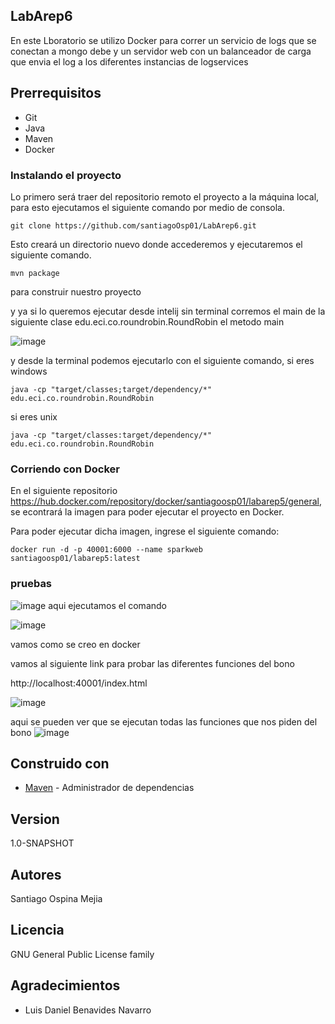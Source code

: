 ## LabArep6
En este Lboratorio se utilizo Docker para correr un servicio de logs que se conectan a mongo debe y un servidor web con un balanceador de carga que envia el log a los diferentes instancias de logservices

## Prerrequisitos
* Git 
* Java
* Maven
* Docker

### Instalando el proyecto

Lo primero será traer del repositorio remoto el proyecto a la máquina local, para esto ejecutamos el siguiente comando por medio de consola.

```
git clone https://github.com/santiagoOsp01/LabArep6.git
```
Esto creará un directorio nuevo donde accederemos y ejecutaremos el siguiente comando.

```
mvn package
```
para construir nuestro proyecto 

y ya si lo queremos ejecutar desde intelij sin terminal corremos el main de la siguiente clase edu.eci.co.roundrobin.RoundRobin el metodo main

![image](https://github.com/santiagoOsp01/LabArep5/assets/111186366/dee091b1-4680-459a-a1c8-de66829b21bd)

y desde la terminal podemos ejecutarlo con el siguiente comando, si eres windows 

```
java -cp "target/classes;target/dependency/*" edu.eci.co.roundrobin.RoundRobin
```
si eres unix

```
java -cp "target/classes:target/dependency/*" edu.eci.co.roundrobin.RoundRobin
```
### Corriendo con Docker

En el siguiente repositorio https://hub.docker.com/repository/docker/santiagoosp01/labarep5/general, se econtrará la imagen para poder ejecutar el proyecto en Docker.

Para poder ejecutar dicha imagen, ingrese el siguiente comando:

```
docker run -d -p 40001:6000 --name sparkweb santiagoosp01/labarep5:latest
```
### pruebas 

![image](https://github.com/santiagoOsp01/LabArep5/assets/111186366/a44b15af-df61-4fb1-888c-89065cf5ad70)
aqui ejecutamos el comando

![image](https://github.com/santiagoOsp01/LabArep5/assets/111186366/cd2d486d-19e6-4410-b135-98efda6f2923)

vamos como se creo en docker

vamos al siguiente link para probar las diferentes funciones del bono 

http://localhost:40001/index.html

![image](https://github.com/santiagoOsp01/LabArep5/assets/111186366/8ed5a0ae-92bb-47e7-aaa3-c6d6d9690fad)

aqui se pueden ver que se ejecutan todas las funciones que nos piden del bono
![image](https://github.com/santiagoOsp01/LabArep5/assets/111186366/ee0f0dab-f3f2-465c-bf36-3d83d57ef2b4)

## Construido con

* [Maven](https://maven.apache.org/) - Administrador de dependencias

## Version

1.0-SNAPSHOT

## Autores
Santiago Ospina Mejia

## Licencia

GNU General Public License family

## Agradecimientos

* Luis Daniel Benavides Navarro


